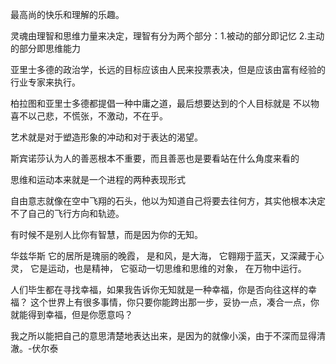 最高尚的快乐和理解的乐趣。

灵魂由理智和思维力量来决定，理智有分为两个部分：1.被动的部分即记忆 2.主动的部分即思维能力

亚里士多德的政治学，长远的目标应该由人民来投票表决，但是应该由富有经验的行业专家来执行。

柏拉图和亚里士多德都提倡一种中庸之道，最后想要达到的个人目标就是 不以物喜不以己悲，不慌张，不激动，不在乎。

艺术就是对于塑造形象的冲动和对于表达的渴望。

斯宾诺莎认为人的善恶根本不重要，而且善恶也是要看站在什么角度来看的

思维和运动本来就是一个进程的两种表现形式

自由意志就像在空中飞翔的石头，他以为知道自己将要去往何方，其实他根本决定不了自己的飞行方向和轨迹。

有时候不是别人比你有智慧，而是因为你的无知。

华兹华斯
它的居所是瑰丽的晚霞，
是和风，是大海，
它翱翔于蓝天，又深藏于心灵，
它是运动，也是精神，
它驱动一切思维和思维的对象，
在万物中运行。


人们毕生都在寻找幸福，如果我告诉你无知就是一种幸福，你是否向往这样的幸福？
这个世界上有很多事情，你只要你能跨出那一步，妥协一点，凑合一点，你就能得到幸福，但是你愿意吗？

我之所以能把自己的意思清楚地表达出来，是因为的就像小溪，由于不深而显得清澈。-伏尔泰